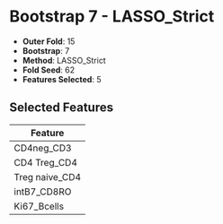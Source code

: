 # Bootstrap 7 - LASSO_Strict

- **Outer Fold**: 15
- **Bootstrap**: 7
- **Method**: LASSO_Strict
- **Fold Seed**: 62
- **Features Selected**: 5

## Selected Features

| Feature |
|---------|
| CD4neg_CD3 |
| CD4 Treg_CD4 |
| Treg naive_CD4 |
| intB7_CD8RO |
| Ki67_Bcells |
